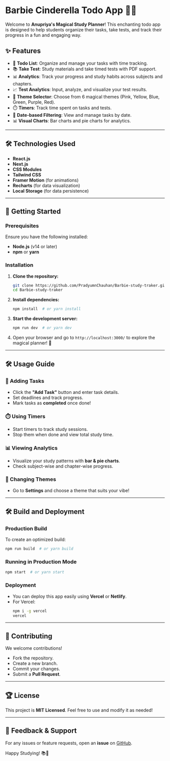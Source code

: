 # Barbie Cinderella Todo App 🦄✨

Welcome to **Anupriya's Magical Study Planner**! This enchanting todo app is designed to help students organize their tasks, take tests, and track their progress in a fun and engaging way.

## ✨ Features

- 📝 **Todo List**: Organize and manage your tasks with time tracking.
- 📚 **Take Test**: Study materials and take timed tests with PDF support.
- 📊 **Analytics**: Track your progress and study habits across subjects and chapters.
- 📈 **Test Analytics**: Input, analyze, and visualize your test results.
- 🎨 **Theme Selector**: Choose from 6 magical themes (Pink, Yellow, Blue, Green, Purple, Red).
- ⏱️ **Timers**: Track time spent on tasks and tests.
- 📅 **Date-based Filtering**: View and manage tasks by date.
- 📊 **Visual Charts**: Bar charts and pie charts for analytics.

---

## 🛠️ Technologies Used

- **React.js**
- **Next.js**
- **CSS Modules**
- **Tailwind CSS**
- **Framer Motion** (for animations)
- **Recharts** (for data visualization)
- **Local Storage** (for data persistence)

---

## 🚀 Getting Started

### Prerequisites

Ensure you have the following installed:

- **Node.js** (v14 or later)
- **npm** or **yarn**

### Installation

1. **Clone the repository:**
   ```bash
   git clone https://github.com/PradyumnChauhan/Barbie-study-traker.git
   cd Barbie-study-traker
   ```

2. **Install dependencies:**
   ```bash
   npm install  # or yarn install
   ```

3. **Start the development server:**
   ```bash
   npm run dev  # or yarn dev
   ```

4. Open your browser and go to `http://localhost:3000/` to explore the magical planner! 🌈

---

## 🛠️ Usage Guide

### 📅 Adding Tasks
- Click the **"Add Task"** button and enter task details.
- Set deadlines and track progress.
- Mark tasks as **completed** once done!

### ⏱️ Using Timers
- Start timers to track study sessions.
- Stop them when done and view total study time.

### 📊 Viewing Analytics
- Visualize your study patterns with **bar & pie charts**.
- Check subject-wise and chapter-wise progress.

### 🎨 Changing Themes
- Go to **Settings** and choose a theme that suits your vibe!

---

## 🛠️ Build and Deployment

### Production Build
To create an optimized build:
```bash
npm run build  # or yarn build
```

### Running in Production Mode
```bash
npm start  # or yarn start
```

### Deployment
- You can deploy this app easily using **Vercel** or **Netlify**.
- For Vercel:
  ```bash
  npm i -g vercel
  vercel
  ```

---

## 💎 Contributing

We welcome contributions!
- Fork the repository.
- Create a new branch.
- Commit your changes.
- Submit a **Pull Request**.

---

## 🏆 License

This project is **MIT Licensed**. Feel free to use and modify it as needed!

---

## 💬 Feedback & Support

For any issues or feature requests, open an **issue** on [GitHub](https://github.com/PradyumnChauhan/Barbie-study-traker/issues).

Happy Studying! 📚💖

